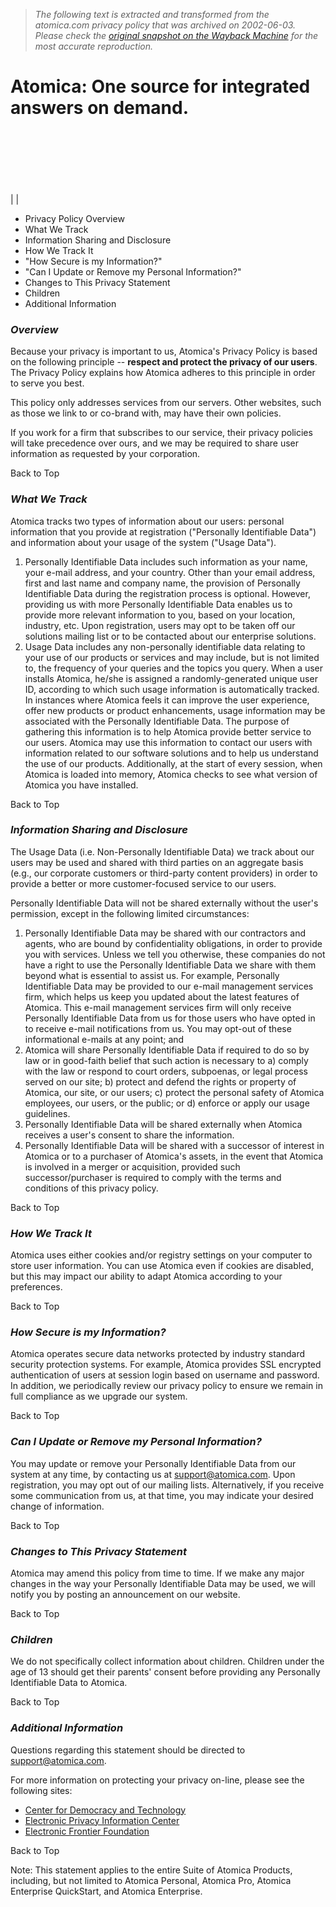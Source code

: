 > *The following text is extracted and transformed from the atomica.com privacy policy that was archived on 2002-06-03. Please check the [original snapshot on the Wayback Machine](https://web.archive.org/web/20020603025519id_/http%3A//www.atomica.com/privacy.html) for the most accurate reproduction.*

# Atomica: One source for integrated answers on demand.

  
[ ](https://web.archive.org/web/20020603025519id_/http%3A//www.atomica.com/index.html)  
[ ](https://web.archive.org/web/20020603025519id_/http%3A//www.atomica.com/solutions_enterprise.html)  
[ ](https://web.archive.org/web/20020603025519id_/http%3A//www.atomica.com/services_professional.html)  
[ ](https://web.archive.org/web/20020603025519id_/http%3A//www.atomica.com/support_general.html)  
[ ](https://web.archive.org/web/20020603025519id_/http%3A//www.atomica.com/new_news.html)  
[ ](https://web.archive.org/web/20020603025519id_/http%3A//www.atomica.com/about_comp.html)  
|  | 

  * Privacy Policy Overview
  * What We Track
  * Information Sharing and Disclosure
  * How We Track It
  * "How Secure is my Information?"
  * "Can I Update or Remove my Personal Information?"
  * Changes to This Privacy Statement
  * Children
  * Additional Information



### _Overview_

Because your privacy is important to us, Atomica's Privacy Policy is based on the following principle -- **respect and protect the privacy of our users**. The Privacy Policy explains how Atomica adheres to this principle in order to serve you best.

This policy only addresses services from our servers. Other websites, such as those we link to or co-brand with, may have their own policies. 

If you work for a firm that subscribes to our service, their privacy policies will take precedence over ours, and we may be required to share user information as requested by your corporation. 

Back to Top

### _What We Track_

Atomica tracks two types of information about our users: personal information that you provide at registration ("Personally Identifiable Data") and information about your usage of the system ("Usage Data"). 

  1. Personally Identifiable Data includes such information as your name, your e-mail address, and your country. Other than your email address, first and last name and company name, the provision of Personally Identifiable Data during the registration process is optional. However, providing us with more Personally Identifiable Data enables us to provide more relevant information to you, based on your location, industry, etc. Upon registration, users may opt to be taken off our solutions mailing list or to be contacted about our enterprise solutions. 
  2. Usage Data includes any non-personally identifiable data relating to your use of our products or services and may include, but is not limited to, the frequency of your queries and the topics you query. When a user installs Atomica, he/she is assigned a randomly-generated unique user ID, according to which such usage information is automatically tracked. In instances where Atomica feels it can improve the user experience, offer new products or product enhancements, usage information may be associated with the Personally Identifiable Data. The purpose of gathering this information is to help Atomica provide better service to our users. Atomica may use this information to contact our users with information related to our software solutions and to help us understand the use of our products. Additionally, at the start of every session, when Atomica is loaded into memory, Atomica checks to see what version of Atomica you have installed. 



Back to Top

### _Information Sharing and Disclosure_

The Usage Data (i.e. Non-Personally Identifiable Data) we track about our users may be used and shared with third parties on an aggregate basis (e.g., our corporate customers or third-party content providers) in order to provide a better or more customer-focused service to our users. 

Personally Identifiable Data will not be shared externally without the user's permission, except in the following limited circumstances: 

  1. Personally Identifiable Data may be shared with our contractors and agents, who are bound by confidentiality obligations, in order to provide you with services. Unless we tell you otherwise, these companies do not have a right to use the Personally Identifiable Data we share with them beyond what is essential to assist us. For example, Personally Identifiable Data may be provided to our e-mail management services firm, which helps us keep you updated about the latest features of Atomica. This e-mail management services firm will only receive Personally Identifiable Data from us for those users who have opted in to receive e-mail notifications from us. You may opt-out of these informational e-mails at any point; and
  2. Atomica will share Personally Identifiable Data if required to do so by law or in good-faith belief that such action is necessary to a) comply with the law or respond to court orders, subpoenas, or legal process served on our site; b) protect and defend the rights or property of Atomica, our site, or our users; c) protect the personal safety of Atomica employees, our users, or the public; or d) enforce or apply our usage guidelines. 
  3. Personally Identifiable Data will be shared externally when Atomica receives a user's consent to share the information. 
  4. Personally Identifiable Data will be shared with a successor of interest in Atomica or to a purchaser of Atomica's assets, in the event that Atomica is involved in a merger or acquisition, provided such successor/purchaser is required to comply with the terms and conditions of this privacy policy. 



Back to Top

### _How We Track It_

Atomica uses either cookies and/or registry settings on your computer to store user information. You can use Atomica even if cookies are disabled, but this may impact our ability to adapt Atomica according to your preferences.

Back to Top

### _How Secure is my Information?_

Atomica operates secure data networks protected by industry standard security protection systems. For example, Atomica provides SSL encrypted authentication of users at session login based on username and password. In addition, we periodically review our privacy policy to ensure we remain in full compliance as we upgrade our system. 

Back to Top

### _Can I Update or Remove my Personal Information?_

You may update or remove your Personally Identifiable Data from our system at any time, by contacting us at [support@atomica.com](mailto:support@atomica.com). Upon registration, you may opt out of our mailing lists. Alternatively, if you receive some communication from us, at that time, you may indicate your desired change of information.

Back to Top

### _Changes to This Privacy Statement_

Atomica may amend this policy from time to time. If we make any major changes in the way your Personally Identifiable Data may be used, we will notify you by posting an announcement on our website. 

Back to Top

### _Children_

We do not specifically collect information about children. Children under the age of 13 should get their parents' consent before providing any Personally Identifiable Data to Atomica. 

Back to Top

### _Additional Information_

Questions regarding this statement should be directed to [support@atomica.com](mailto:support@atomica.com).

For more information on protecting your privacy on-line, please see the following sites:

  * [Center for Democracy and Technology](http://www.cdt.org/privacy/)
  * [Electronic Privacy Information Center](http://epic.org/)
  * [Electronic Frontier Foundation](http://www.eff.org/)



Back to Top

Note: This statement applies to the entire Suite of Atomica Products, including, but not limited to Atomica Personal, Atomica Pro, Atomica Enterprise QuickStart, and Atomica Enterprise.     

